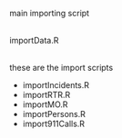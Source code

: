 <!DOCTYPE html>
<html>
<head>
  
</head>
<body>  
  <p>main importing script</p>
  <br>importData.R
  
<br>these are the import scripts
  <ul>
    <li> importIncidents.R </li>
    <li> importRTR.R </li>
  <li> importMO.R </li> 
  <li> importPersons.R </li> 
  <li> import911Calls.R </li> 
  </ul>
  
  
</body>
</html>
